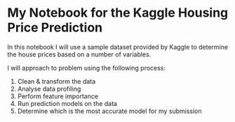 # My Notebook for the Kaggle Housing Price Prediction

In this notebook I will use a sample dataset provided by Kaggle to determine the house prices based on a number of variables.

I will approach to problem using the following process:

1. Clean & transform the data
2. Analyse data profiling
3. Perform feature importance
4. Run prediction models on the data
6. Determine which is the most accurate model for my submission

